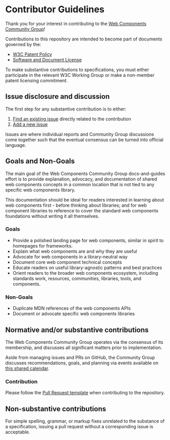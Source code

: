# Contributor Guidelines

Thank you for your interest in contributing to the [Web Components Community Group](https://www.w3.org/community/webcomponents/)!

Contributions to this repository are intended to become part of documents governed by the:

  * [W3C Patent Policy](https://www.w3.org/Consortium/Patent-Policy-20200915/)
  * [Software and Document License](https://www.w3.org/Consortium/Legal/copyright-software)

To make substantive contributions to specifications, you must either participate
in the relevant W3C Working Group or make a non-member patent licensing commitment.

## Issue disclosure and discussion

The first step for any substantive contribution is to either:

  1. [Find an existing issue](https://github.com/w3c/csswg-drafts/issues) directly related to the contribution
  2. [Add a new issue](https://github.com/w3c/csswg-drafts/issues/new)

Issues are where individual reports and Community Group discussions come together such
that the eventual consensus can be turned into official language.

## Goals and Non-Goals

The main goal of the Web Components Community Group docs-and-guides effort is to provide explanation, advocacy, and documentation of shared web components concepts in a common location that is not tied to any specific web components library.

This documentation should be ideal for readers interested in learning about web components first - before thinking about libraries; and for web component libraries to reference to cover the standard web components foundations without writing it all themselves.

### Goals
* Provide a polished landing page for web components, similar in spirit to homepages for frameworks.
* Explain what web components are and why they are useful
* Advocate for web components in a library-neutral way
* Document core web component technical concepts
* Educate readers on useful library-agnostic patterns and best practices
* Orient readers to the broader web components ecosystem, including standards work, resources, communities, libraries, tools, and components.

### Non-Goals
* Duplicate MDN references of the web components APIs
* Document or advocate specific web components libraries

## Normative and/or substantive contributions

The Web Components Community Group operates via the consensus of its membership, and discusses all significant matters prior to implementation.

Aside from managing issues and PRs on GitHub, the Community Group discusses recommendations, goals, and planning via events available on [this shared calendar](https://calendar.google.com/calendar/u/0/embed?src=o25bim5rvcu42mfnqilirpmp44@group.calendar.google.com).

### Contribution

Please follow the [Pull Request template](https://github.com/w3c/csswg-drafts/blob/master/.github/PULL_REQUEST_TEMPLATE.md) when contributing to the repository.

## Non-substantive contributions

For simple spelling, grammar, or markup fixes unrelated to the substance of a
specification, issuing a pull request without a corresponding issue is acceptable.
